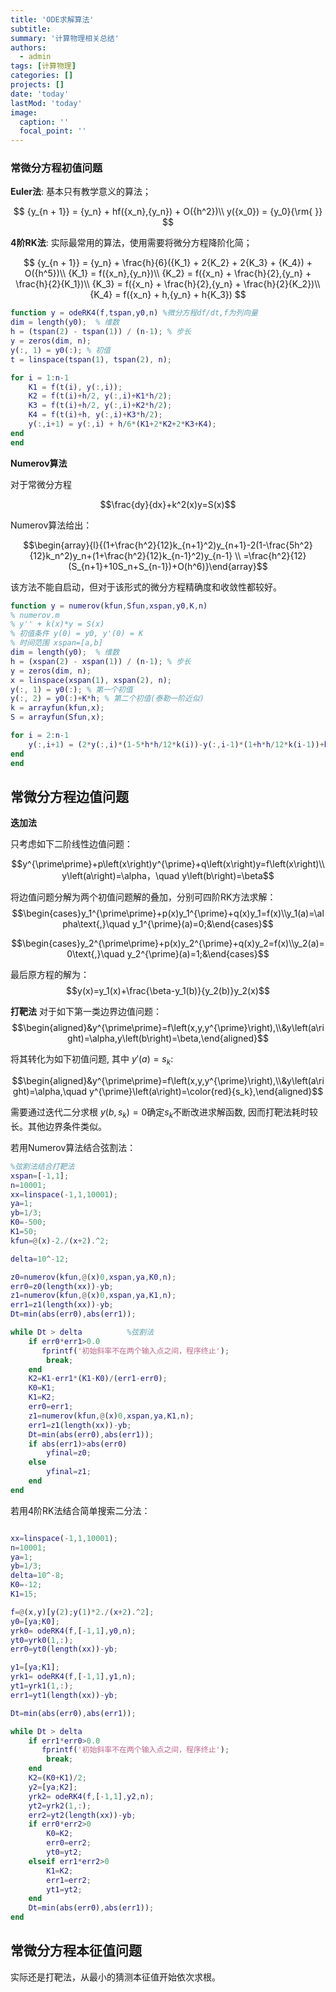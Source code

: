 ```yaml
---
title: 'ODE求解算法'
subtitle: 
summary: '计算物理相关总结'
authors:
  - admin
tags: [计算物理]
categories: []
projects: []
date: 'today'
lastMod: 'today'
image:
  caption: ''
  focal_point: ''
---
```



### 常微分方程初值问题

**Euler法**: 基本只有教学意义的算法；

$$
{y_{n + 1}} = {y_n} + hf({x_n},{y_n}) + O({h^2})\\
y({x_0}) = {y_0}{\rm{ }}
$$

**4阶RK法**: 实际最常用的算法，使用需要将微分方程降阶化简；

$$
{y_{n + 1}} = {y_n} + \frac{h}{6}({K_1} + 2{K_2} + 2{K_3} + {K_4}) + O({h^5})\\
{K_1} = f({x_n},{y_n})\\
{K_2} = f({x_n} + \frac{h}{2},{y_n} + \frac{h}{2}{K_1})\\
{K_3} = f({x_n} + \frac{h}{2},{y_n} + \frac{h}{2}{K_2})\\
{K_4} = f({x_n} + h,{y_n} + h{K_3})
$$

```matlab
function y = odeRK4(f,tspan,y0,n) %微分方程df/dt,f为列向量
dim = length(y0);  % 维数
h = (tspan(2) - tspan(1)) / (n-1); % 步长
y = zeros(dim, n);
y(:, 1) = y0(:); % 初值
t = linspace(tspan(1), tspan(2), n);

for i = 1:n-1
    K1 = f(t(i), y(:,i));
    K2 = f(t(i)+h/2, y(:,i)+K1*h/2);
    K3 = f(t(i)+h/2, y(:,i)+K2*h/2);
    K4 = f(t(i)+h, y(:,i)+K3*h/2);
    y(:,i+1) = y(:,i) + h/6*(K1+2*K2+2*K3+K4);
end
end

```

**Numerov算法**

对于常微分方程 

$$\frac{dy}{dx}+k^2(x)y=S(x)$$

Numerov算法给出：

$$\begin{array}{l}{(1+\frac{h^2}{12}k_{n+1}^2)y_{n+1}-2(1-\frac{5h^2}{12}k_n^2)y_n+(1+\frac{h^2}{12}k_{n-1}^2)y_{n-1} \\
=\frac{h^2}{12}(S_{n+1}+10S_n+S_{n-1})+O(h^6)}\end{array}$$

该方法不能自启动，但对于该形式的微分方程精确度和收敛性都较好。

```matlab
function y = numerov(kfun,Sfun,xspan,y0,K,n)
% numerov.m
% y'' + k(x)*y = S(x)
% 初值条件 y(0) = y0, y'(0) = K
% 时间范围 xspan=[a,b]
dim = length(y0);  % 维数
h = (xspan(2) - xspan(1)) / (n-1); % 步长
y = zeros(dim, n);
x = linspace(xspan(1), xspan(2), n);
y(:, 1) = y0(:); % 第一个初值
y(:, 2) = y0(:)+K*h; % 第二个初值(泰勒一阶近似)
k = arrayfun(kfun,x);
S = arrayfun(Sfun,x);

for i = 2:n-1
    y(:,i+1) = (2*y(:,i)*(1-5*h*h/12*k(i))-y(:,i-1)*(1+h*h/12*k(i-1))+h*h/12*(S(:,i+1)+10*S(:,i)+S(:,i-1)))/(1+h*h/12*k(i+1));
end
end
```



## 常微分方程边值问题



**迭加法**

只考虑如下二阶线性边值问题：

$$y^{\prime\prime}+p\left(x\right)y^{\prime}+q\left(x\right)y=f\left(x\right)\\ y\left(a\right)=\alpha，\quad y\left(b\right)=\beta$$

将边值问题分解为两个初值问题解的叠加，分别可四阶RK方法求解：
$$\begin{cases}y_1^{\prime\prime}+p(x)y_1^{\prime}+q(x)y_1=f(x)\\y_1(a)=\alpha\text{,}\quad y_1^{\prime}(a)=0;&\end{cases}$$

$$\begin{cases}y_2^{\prime\prime}+p(x)y_2^{\prime}+q(x)y_2=f(x)\\y_2(a)=0\text{,}\quad y_2^{\prime}(a)=1;&\end{cases}$$

最后原方程的解为：
$$y(x)=y_1(x)+\frac{\beta-y_1(b)}{y_2(b)}y_2(x)$$

**打靶法**
对于如下第一类边界边值问题：
$$\begin{aligned}&y^{\prime\prime}=f\left(x,y,y^{\prime}\right),\\&y\left(a\right)=\alpha,y\left(b\right)=\beta,\end{aligned}$$

将其转化为如下初值问题, 其中 $y'(a)=s_k$:

$$\begin{aligned}&y^{\prime\prime}=f\left(x,y,y^{\prime}\right),\\&y\left(a\right)=\alpha,\quad y^{\prime}\left(a\right)=\color{red}{s_k},\end{aligned}$$

需要通过迭代二分求根 $y(b,s_k)=0$确定$s_k$不断改进求解函数, 因而打靶法耗时较长。其他边界条件类似。


若用Numerov算法结合弦割法：

```matlab
%弦割法结合打靶法
xspan=[-1,1];
n=10001;
xx=linspace(-1,1,10001);
ya=1;
yb=1/3;
K0=-500;
K1=50;
kfun=@(x)-2./(x+2).^2;

delta=10^-12;

z0=numerov(kfun,@(x)0,xspan,ya,K0,n);
err0=z0(length(xx))-yb;
z1=numerov(kfun,@(x)0,xspan,ya,K1,n);
err1=z1(length(xx))-yb;
Dt=min(abs(err0),abs(err1));

while Dt > delta          %弦割法
    if err0*err1>0.0
       fprintf('初始斜率不在两个输入点之间，程序终止');
        break;
    end
    K2=K1-err1*(K1-K0)/(err1-err0);
    K0=K1;
    K1=K2;
    err0=err1;
    z1=numerov(kfun,@(x)0,xspan,ya,K1,n);
    err1=z1(length(xx))-yb;
    Dt=min(abs(err0),abs(err1));
    if abs(err1)>abs(err0)
        yfinal=z0;
    else
        yfinal=z1;
    end
end
```

若用4阶RK法结合简单搜索二分法：

```matlab

xx=linspace(-1,1,10001);
n=10001;
ya=1;
yb=1/3;
delta=10^-8;
K0=-12;
K1=15;

f=@(x,y)[y(2);y(1)*2./(x+2).^2];
y0=[ya;K0];
yrk0= odeRK4(f,[-1,1],y0,n);
yt0=yrk0(1,:);
err0=yt0(length(xx))-yb;

y1=[ya;K1];
yrk1= odeRK4(f,[-1,1],y1,n);
yt1=yrk1(1,:);
err1=yt1(length(xx))-yb;

Dt=min(abs(err0),abs(err1));

while Dt > delta   
    if err1*err0>0.0
       fprintf('初始斜率不在两个输入点之间，程序终止');
        break;
    end
    K2=(K0+K1)/2;
    y2=[ya;K2];
    yrk2= odeRK4(f,[-1,1],y2,n);
    yt2=yrk2(1,:);
    err2=yt2(length(xx))-yb;
    if err0*err2>0
        K0=K2;
        err0=err2; 
        yt0=yt2;
    elseif err1*err2>0
        K1=K2;
        err1=err2;
        yt1=yt2;
    end
    Dt=min(abs(err0),abs(err1));
end


```




## 常微分方程本征值问题

实际还是打靶法，从最小的猜测本征值开始依次求根。